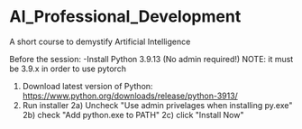 # AI_Professional_Development
 A short course to demystify Artificial Intelligence


Before the session:
-Install Python 3.9.13 (No admin required!) NOTE: it must be 3.9.x in order to use pytorch
 1) Download latest version of Python: https://www.python.org/downloads/release/python-3913/
 2) Run installer
    2a) Uncheck "Use admin privelages when installing py.exe"
    2b) check "Add python.exe to PATH"
    2c) click "Install Now"
